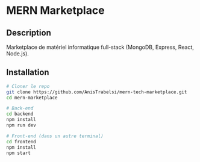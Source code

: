 # MERN Marketplace

## Description
Marketplace de matériel informatique full-stack (MongoDB, Express, React, Node.js).

## Installation

```bash
# Cloner le repo
git clone https://github.com/AnisTrabelsi/mern-tech-marketplace.git
cd mern-marketplace

# Back-end
cd backend
npm install
npm run dev

# Front-end (dans un autre terminal)
cd frontend
npm install
npm start
